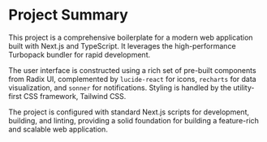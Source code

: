 # Project Summary

This project is a comprehensive boilerplate for a modern web application built with Next.js and TypeScript. It leverages the high-performance Turbopack bundler for rapid development.

The user interface is constructed using a rich set of pre-built components from Radix UI, complemented by `lucide-react` for icons, `recharts` for data visualization, and `sonner` for notifications. Styling is handled by the utility-first CSS framework, Tailwind CSS.

The project is configured with standard Next.js scripts for development, building, and linting, providing a solid foundation for building a feature-rich and scalable web application.